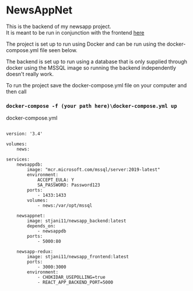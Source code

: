 # NewsAppNet


This is the backend of my newsapp project. <br />
It is meant to be run in conjunction with the frontend [here](https://github.com/krissi1111/newsapp-redux)

The project is set up to run using Docker and can be run using the docker-compose.yml file seen below.

The backend is set up to run using a database that is only supplied through docker using the MSSQL image so running the backend independently doesn't really work.

To run the project save the docker-compose.yml file on your computer and then call 

### `docker-compose -f (your path here)\docker-compose.yml up`

docker-compose.yml
```

version: '3.4'

volumes:
    news:    

services:
    newsappdb:
        image: "mcr.microsoft.com/mssql/server:2019-latest"
        environment:
            ACCEPT_EULA: Y
            SA_PASSWORD: Password123
        ports:
            - 1433:1433
        volumes:
            - news:/var/opt/mssql

    newsappnet:
        image: stjani11/newsapp_backend:latest
        depends_on:
            - newsappdb
        ports:
            - 5000:80

    newsapp-redux:
        image: stjani11/newsapp_frontend:latest
        ports:
            - 3000:3000
        environment:
            - CHOKIDAR_USEPOLLING=true
            - REACT_APP_BACKEND_PORT=5000
```

